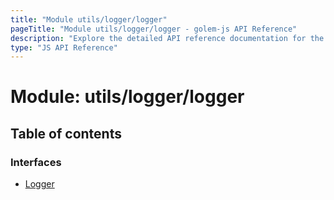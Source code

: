 ```yaml
---
title: "Module utils/logger/logger"
pageTitle: "Module utils/logger/logger - golem-js API Reference"
description: "Explore the detailed API reference documentation for the Module utils/logger/logger within the golem-js SDK for the Golem Network."
type: "JS API Reference"
---
```

# Module: utils/logger/logger

## Table of contents

### Interfaces

- [Logger](../interfaces/utils_logger_logger.Logger)
